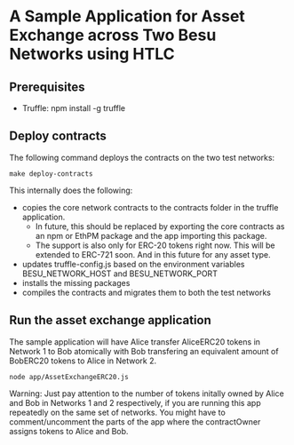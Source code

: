 <!--
 Copyright IBM Corp. All Rights Reserved.

 SPDX-License-Identifier: CC-BY-4.0
 -->
# A Sample Application for Asset Exchange across Two Besu Networks using HTLC

## Prerequisites
- Truffle: npm install -g truffle

## Deploy contracts
The following command deploys the contracts on the two test networks:
```
make deploy-contracts
```
This internally does the following:
- copies the core network contracts to the contracts folder in the truffle application. 
	* In future, this should be replaced by exporting the core contracts as an npm or EthPM package and the app importing this package.
	* The support is also only for ERC-20 tokens right now. This will be extended to ERC-721 soon. And in this future for any asset type.
- updates truffle-config.js based on the environment variables BESU\_NETWORK\_HOST and BESU\_NETWORK\_PORT
- installs the missing packages
- compiles the contracts and migrates them to both the test networks

## Run the asset exchange application
The sample application will have Alice transfer AliceERC20 tokens in Network 1 to Bob atomically with Bob transfering an equivalent amount of BobERC20 tokens to Alice in Network 2.
```
node app/AssetExchangeERC20.js
```
Warning: Just pay attention to the number of tokens initally owned by Alice and Bob in Networks 1 and 2 respectively,  if you are running this app repeatedly on the same set of networks. You might have to comment/uncomment the parts of the app where the contractOwner assigns tokens to Alice and Bob.
